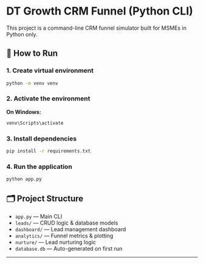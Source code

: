 # DT Growth CRM Funnel (Python CLI)

This project is a command-line CRM funnel simulator built for MSMEs in Python only.

## 🔧 How to Run

### 1. Create virtual environment
```bash
python -m venv venv
```

### 2. Activate the environment
**On Windows:**
```bash
venv\Scripts\activate
```

### 3. Install dependencies
```bash
pip install -r requirements.txt
```

### 4. Run the application
```bash
python app.py
```

## 🗂 Project Structure

- `app.py` — Main CLI
- `leads/` — CRUD logic & database models
- `dashboard/` — Lead management dashboard
- `analytics/` — Funnel metrics & plotting
- `nurture/` — Lead nurturing logic
- `database.db` — Auto-generated on first run

---
